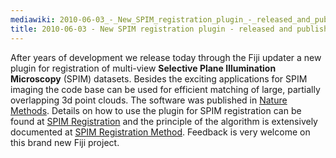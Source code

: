 ```yaml
---
mediawiki: 2010-06-03_-_New_SPIM_registration_plugin_-_released_and_published_in_Nature_Methods
title: 2010-06-03 - New SPIM registration plugin - released and published in Nature Methods
---
```


After years of development we release today through the Fiji updater a new plugin for registration of multi-view <b>Selective Plane Illumination Microscopy</b> (SPIM) datasets. Besides the exciting applications for SPIM imaging the code base can be used for efficient matching of large, partially overlapping 3d point clouds. The software was published in [Nature Methods](http://www.nature.com/nmeth/journal/v7/n6/full/nmeth0610-418.html). Details on how to use the plugin for SPIM registration can be found at [SPIM Registration](/plugins/spim-registration) and the principle of the algorithm is extensively documented at [SPIM Registration Method](/plugins/spim-registration/method). Feedback is very welcome on this brand new Fiji project.


